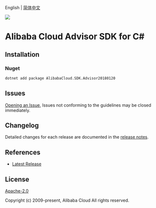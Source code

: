 English | [简体中文](README-CN.md)

![](https://aliyunsdk-pages.alicdn.com/icons/AlibabaCloud.svg)

# Alibaba Cloud Advisor SDK for C#

## Installation

### Nuget

```bash
dotnet add package AlibabaCloud.SDK.Advisor20180120
```

## Issues

[Opening an Issue](https://github.com/aliyun/alibabacloud-csharp-sdk/issues/new), Issues not conforming to the guidelines may be closed immediately.

## Changelog

Detailed changes for each release are documented in the [release notes](./ChangeLog.md).

## References

* [Latest Release](https://github.com/aliyun/alibabacloud-csharp-sdk/)

## License

[Apache-2.0](http://www.apache.org/licenses/LICENSE-2.0)

Copyright (c) 2009-present, Alibaba Cloud All rights reserved.
